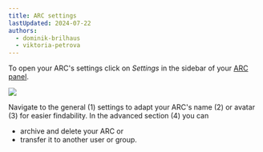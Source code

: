 ```yaml
---
title: ARC settings
lastUpdated: 2024-07-22
authors:
  - dominik-brilhaus
  - viktoria-petrova
---
```


To open your ARC's settings click on *Settings* in the sidebar of your [ARC panel](./datahub-ARCPanel.html).

![](@images/datahub/datahub-ARC-settings.drawio.png)

Navigate to the general (1) settings to adapt your ARC's name (2) or avatar (3) for easier findability. 
In the advanced section (4) you can
  - archive and delete your ARC or
  - transfer it to another user or group.